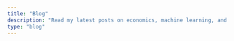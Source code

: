 ```yaml
---
title: "Blog"
description: "Read my latest posts on economics, machine learning, and more."
type: "blog"
---
```




